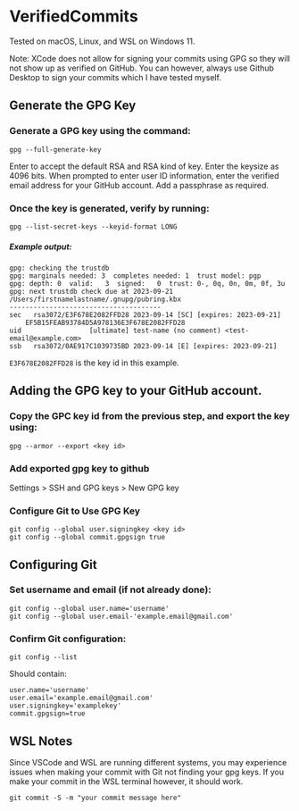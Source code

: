 # VerifiedCommits
Tested on macOS, Linux, and WSL on Windows 11.

Note: XCode does not allow for signing your commits using GPG so they will not show up as verified on GitHub.  You can however, always use Github Desktop to sign your commits which I have tested myself.

## Generate the GPG Key

### Generate a GPG key using the command:

    gpg --full-generate-key

Enter to accept the default RSA and RSA kind of key.
Enter the keysize as 4096 bits.
When prompted to enter user ID information, enter the verified email address for your GitHub account.
Add a passphrase as required.

### Once the key is generated, verify by running:

    gpg --list-secret-keys --keyid-format LONG

##### Example output:
    gpg: checking the trustdb
    gpg: marginals needed: 3  completes needed: 1  trust model: pgp
    gpg: depth: 0  valid:   3  signed:   0  trust: 0-, 0q, 0n, 0m, 0f, 3u
    gpg: next trustdb check due at 2023-09-21
    /Users/firstnamelastname/.gnupg/pubring.kbx
    --------------------------------------
    sec   rsa3072/E3F678E2082FFD28 2023-09-14 [SC] [expires: 2023-09-21]
        EF5B15FEAB93784D5A978136E3F678E2082FFD28
    uid                 [ultimate] test-name (no comment) <test-email@example.com>
    ssb   rsa3072/0AE917C1039735BD 2023-09-14 [E] [expires: 2023-09-21]

```E3F678E2082FFD28``` is the key id in this example.

## Adding the GPG key to your GitHub account.
### Copy the GPC key id from the previous step, and export the key using:

    gpg --armor --export <key id>

### Add exported gpg key to github
Settings > SSH and GPG keys > New GPG key

### Configure Git to Use GPG Key
    git config --global user.signingkey <key id>
    git config --global commit.gpgsign true

## Configuring Git
### Set username and email (if not already done):

    git config --global user.name='username'
    git config --global user.email-'example.email@gmail.com'

### Confirm Git configuration:

    git config --list

Should contain:

    user.name='username'
    user.email='example.email@gmail.com'
    user.signingkey='examplekey'
    commit.gpgsign=true

## WSL Notes
Since VSCode and WSL are running different systems, you may experience issues when making your commit with Git not finding your gpg keys.  If you make your commit in the WSL terminal however, it should work.

    git commit -S -m "your commit message here"
